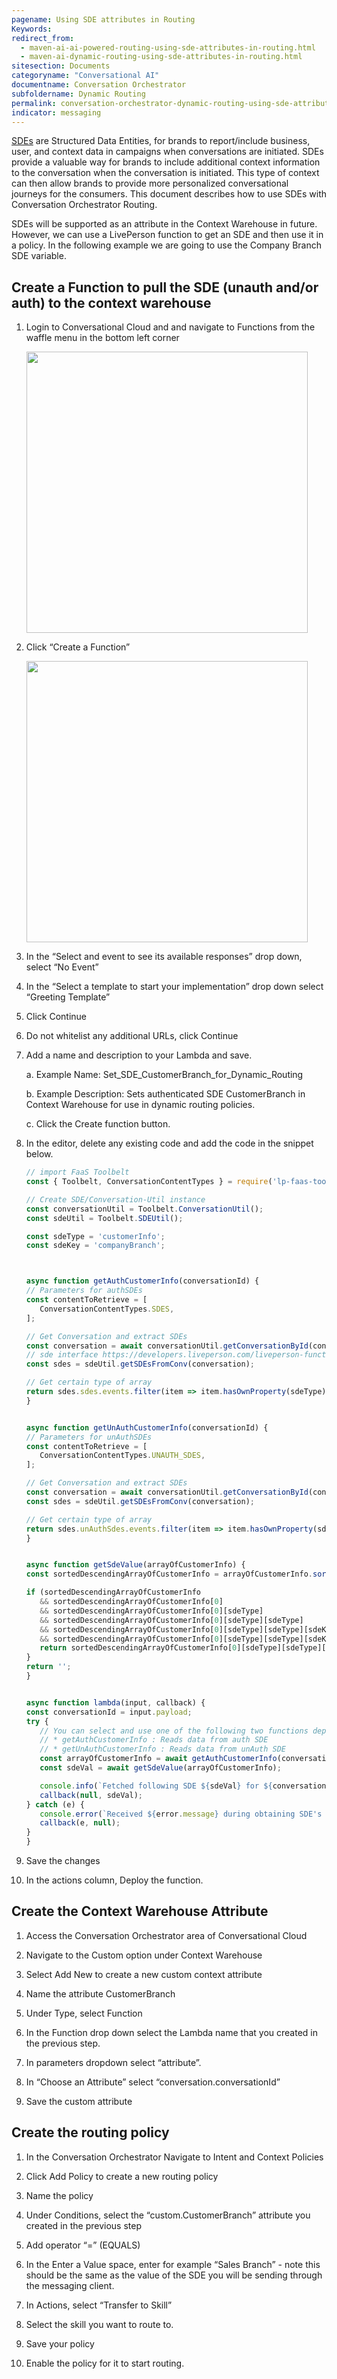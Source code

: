 ```yaml
---
pagename: Using SDE attributes in Routing
Keywords:
redirect_from:
  - maven-ai-ai-powered-routing-using-sde-attributes-in-routing.html
  - maven-ai-dynamic-routing-using-sde-attributes-in-routing.html
sitesection: Documents
categoryname: "Conversational AI"
documentname: Conversation Orchestrator
subfoldername: Dynamic Routing
permalink: conversation-orchestrator-dynamic-routing-using-sde-attributes-in-routing.html
indicator: messaging
---
```


[SDEs](engagement-attributes-types-of-engagement-attributes.html) are Structured Data Entities, for brands to report/include business, user, and context data in campaigns when conversations are initiated. SDEs provide a valuable way for brands to include additional context information to the conversation when the conversation is initiated. This type of context can then allow brands to provide more personalized conversational journeys for the consumers. This document describes how to use SDEs with Conversation Orchestrator Routing. 

SDEs will be supported as an attribute in the Context Warehouse in future. However, we can use a LivePerson function to get an SDE and then use it in a policy. In the following example we are going to use the Company Branch SDE variable. 

## Create a Function to pull the SDE (unauth and/or auth) to the context warehouse

1. Login to Conversational Cloud and and navigate to Functions from the waffle menu in the bottom left corner 

   <img class="fancyimage" width="450" src="img/maven/live-engage-launcher.png"/>

2. Click “Create a Function”

   <img class="fancyimage" width="450" src="img/maven/faas-create-function-button.png"/>

3. In the “Select and event to see its available responses” drop down, select “No Event”
4. In the “Select a template to start your implementation” drop down select “Greeting Template” 
5. Click Continue
6. Do not whitelist any additional URLs, click Continue
7. Add a name and description to your Lambda and save.

   a. Example Name: Set_SDE_CustomerBranch_for_Dynamic_Routing

   b. Example Description: Sets authenticated SDE CustomerBranch in Context Warehouse for use in dynamic routing policies.

   c. Click the Create function button. 

8. In the editor, delete any existing code and add the code in the snippet below. 

   ```javascript
   // import FaaS Toolbelt
   const { Toolbelt, ConversationContentTypes } = require('lp-faas-toolbelt');
   
   // Create SDE/Conversation-Util instance
   const conversationUtil = Toolbelt.ConversationUtil();
   const sdeUtil = Toolbelt.SDEUtil();
   
   const sdeType = 'customerInfo';
   const sdeKey = 'companyBranch';
   
   
   
   async function getAuthCustomerInfo(conversationId) {
   // Parameters for authSDEs
   const contentToRetrieve = [
      ConversationContentTypes.SDES,
   ];
   
   // Get Conversation and extract SDEs
   const conversation = await conversationUtil.getConversationById(conversationId, contentToRetrieve);
   // sde interface https://developers.liveperson.com/liveperson-functions-development-toolbelt.html
   const sdes = sdeUtil.getSDEsFromConv(conversation);
   
   // Get certain type of array
   return sdes.sdes.events.filter(item => item.hasOwnProperty(sdeType));
   }
   
   
   async function getUnAuthCustomerInfo(conversationId) {
   // Parameters for unAuthSDEs
   const contentToRetrieve = [
      ConversationContentTypes.UNAUTH_SDES,
   ];
   
   // Get Conversation and extract SDEs
   const conversation = await conversationUtil.getConversationById(conversationId, contentToRetrieve);
   const sdes = sdeUtil.getSDEsFromConv(conversation);
   
   // Get certain type of array
   return sdes.unAuthSdes.events.filter(item => item.hasOwnProperty(sdeType));
   }
   
   
   async function getSdeValue(arrayOfCustomerInfo) {
   const sortedDescendingArrayOfCustomerInfo = arrayOfCustomerInfo.sort((a, b) => b.customerInfo.originalTimeStamp - a.customerInfo.originalTimeStamp);
   
   if (sortedDescendingArrayOfCustomerInfo
      && sortedDescendingArrayOfCustomerInfo[0]
      && sortedDescendingArrayOfCustomerInfo[0][sdeType]
      && sortedDescendingArrayOfCustomerInfo[0][sdeType][sdeType]
      && sortedDescendingArrayOfCustomerInfo[0][sdeType][sdeType][sdeKey]
      && sortedDescendingArrayOfCustomerInfo[0][sdeType][sdeType][sdeKey].length) {
      return sortedDescendingArrayOfCustomerInfo[0][sdeType][sdeType][sdeKey];
   }
   return '';
   }
   
   
   async function lambda(input, callback) {
   const conversationId = input.payload;
   try {
      // You can select and use one of the following two functions depending on your purpose.
      // * getAuthCustomerInfo : Reads data from auth SDE
      // * getUnAuthCustomerInfo : Reads data from unAuth SDE
      const arrayOfCustomerInfo = await getAuthCustomerInfo(conversationId);
      const sdeVal = await getSdeValue(arrayOfCustomerInfo);
   
      console.info(`Fetched following SDE ${sdeVal} for ${conversationId}`);
      callback(null, sdeVal);
   } catch (e) {
      console.error(`Received ${error.message} during obtaining SDE's for ${conversationId}`);
      callback(e, null);
   }
   }
   ```

9. Save the changes

10. In the actions column, Deploy the function.


## Create the Context Warehouse Attribute

1. Access the Conversation Orchestrator area of Conversational Cloud 

2. Navigate to the Custom option under Context Warehouse 

3. Select Add New to create a new custom context attribute

4. Name the attribute CustomerBranch

5. Under Type, select Function 

6. In the Function drop down select the Lambda name that you created in the previous step.

7. In parameters dropdown select “attribute”.

8. In “Choose an Attribute” select “conversation.conversationId”

9. Save the custom attribute


## Create the routing policy

1. In the Conversation Orchestrator Navigate to Intent and Context Policies

2. Click Add Policy to create a new routing policy

3. Name the policy 

4. Under Conditions, select the “custom.CustomerBranch” attribute you created in the previous step

5. Add operator “=” (EQUALS)

6. In the Enter a Value space, enter for example “Sales Branch” - note this should be the same as the value of the SDE you will be sending through the messaging client.

7. In Actions, select “Transfer to Skill”

8. Select the skill you want to route to. 

9. Save your policy

10. Enable the policy for it to start routing.